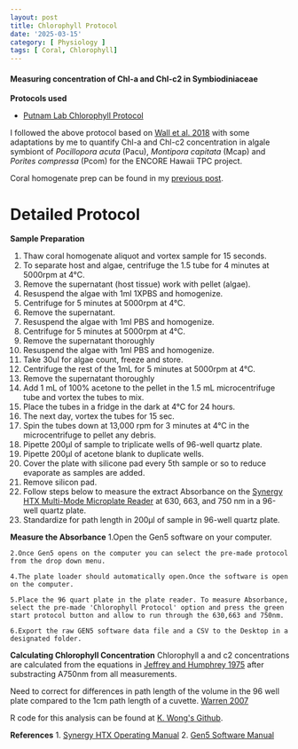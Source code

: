 ```yaml
---
layout: post
title: Chlorophyll Protocol
date: '2025-03-15'
category: [ Physiology ]
tags: [ Coral, Chlorophyll]
---
```


#### Measuring concentration of Chl-a and Chl-c2 in Symbiodiniaceae 

**Protocols used**
- [Putnam Lab Chlorophyll Protocol](https://github.com/Putnam-Lab/Lab_Management/blob/master/Lab_Resources/Physiology_Protocols/Chlorophyll-Protocol.md)

I followed the above protocol based on [Wall et al. 2018](https://link.springer.com/content/pdf/10.1007/s00227-018-3317-z.pdf) with some adaptations by me to quantify Chl-a and Chl-c2 concentration in algale symbiont of  _Pocillopora acuta_ (Pacu), _Montipora capitata_ (Mcap) and _Porites compressa_ (Pcom) for the ENCORE Hawaii TPC project.

Coral homogenate prep can be found in my [previous post](https://fscucchia-labnotebooks.github.io/FScucchia_Putnam_Lab_Notebook/Sample-Prep-Physio-Hawaii-TPC/).

# Detailed Protocol  

**Sample Preparation**  
1. Thaw coral homogenate aliquot and vortex sample for 15 seconds.
2. To separate host and algae, centrifuge the 1.5 tube for 4 minutes at 5000rpm at 4°C. 
3. Remove the supernatant (host tissue) work with pellet (algae).
4. Resuspend the algae with 1ml 1XPBS and homogenize.
5. Centrifuge for 5 minutes at 5000rpm at 4°C.
6. Remove the supernatant. 
7. Resuspend the algae with 1ml PBS and homogenize.
8. Centrifuge for 5 minutes at 5000rpm at 4°C.
9. Remove the supernatant thoroughly
10. Resuspend the algae with 1ml PBS and homogenize.
11.	Take 30ul for algae count, freeze and store. 
12.	Centrifuge the rest of the 1mL for 5 minutes at 5000rpm at 4°C.
13.	Remove the supernatant thoroughly
14. Add 1 mL of 100% acetone to the pellet in the 1.5 mL microcentrifuge tube and vortex the tubes to mix.
15. Place the tubes in a fridge in the dark at 4°C for 24 hours.  
16. The next day, vortex the tubes for 15 sec.  
17. Spin the tubes down at 13,000 rpm for 3 minutes at 4°C in the microcentrifuge to pellet any debris.  
18. Pipette 200µl of sample to triplicate wells of 96-well quartz plate.   
19. Pipette 200µl of acetone blank to duplicate wells.  
10. Cover the plate with silicone pad every 5th sample or so to reduce evaporate as samples are added.  
11. Remove silicon pad.   
12. Follow steps below to measure the extract Absorbance on the [Synergy HTX Multi-Mode Microplate Reader](https://www.biotek.com/products/detection-multi-mode-microplate-readers/synergy-htx-multi-mode-reader/) at 630, 663, and 750 nm in a 96-well quartz plate.
13. Standardize for path length in 200µl of sample in 96-well quartz plate.

**Measure the Absorbance**
    1.Open the Gen5 software on your computer.

    2.Once Gen5 opens on the computer you can select the pre-made protocol from the drop down menu.

    4.The plate loader should automatically open.Once the software is open on the computer.

    5.Place the 96 quart plate in the plate reader. To measure Absorbance, select the pre-made 'Chlorophyll Protocol' option and press the green start protocol button and allow to run through the 630,663 and 750nm.

    6.Export the raw GEN5 software data file and a CSV to the Desktop in a designated folder.

**Calculating Chlorophyll Concentration**
Chlorophyll a and c2 concentrations are calculated from the equations in [Jeffrey and Humphrey 1975](https://reader.elsevier.com/reader/sd/pii/S0015379617307783?token=0937035D38C07F29ADF00F1F2A21F20F221219B1CC11A444A4F84D16B98EC3A6AD941D191BA2135A68C98BA62A0B69FE) after substracting A750nm from all measurements.

Need to correct for differences in path length of the volume in the 96 well plate compared to the 1cm path length of a cuvette.
[Warren 2007](https://www.tandfonline.com/doi/full/10.1080/01904160802135092?casa_token=RqeUl1Ccg7AAAAAA%3A6SyNAs848qrRk1-Tf1g088xWD10z1Xngb8cmcgRvC3jYSYPugr2cL8QG9wFvrFj7xZF-pqqUozonRg)

R code for this analysis can be found at [K. Wong's Github](https://urldefense.proofpoint.com/v2/url?u=https-3A__github.com_kevinhwong1_Thermal-5FTransplant-5F2017-2D2018_blob_master_scripts_ChlorophyllA.R&d=DwMFaQ&c=dWz0sRZOjEnYSN4E4J0dug&r=hzX7Pj5Cn4ufjLQbICvWcOqlrencJyNZMIrmCT00z_o&m=Hpn_SeiBeA7gle40eXLMx3-j3YSrgRHCsOsZ3E5cSGA&s=q5PUrza32gdiEvIa0nI8pMvjeaMw9LFkIDujTh_tGPw&e=).

<a name="References"></a> **References**
    1. [Synergy HTX Operating Manual](https://github.com/urol-e5/protocols/blob/master/synergy_htx_manual.pdf)
    2. [Gen5 Software Manual](https://github.com/urol-e5/protocols/blob/master/Gen5_software_manual.pdf)